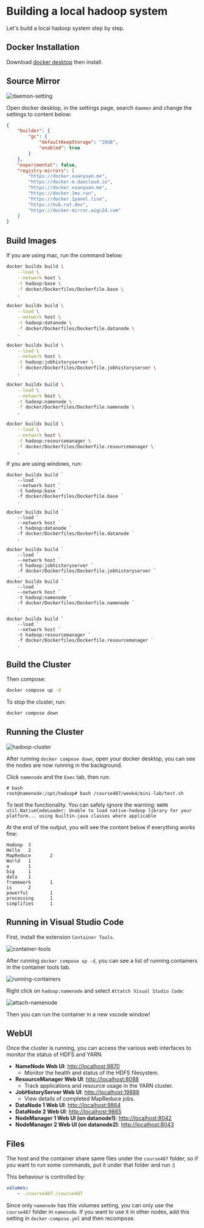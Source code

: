 # Building a local hadoop system

Let's build a local hadoop system step by step.

## Docker Installation

Download [docker desktop](https://www.docker.com/) then install.

## Source Mirror

![daemon-setting](./images/daemon.png)

Open docker desktop, in the settings page, search `daemon` and change the settings to content below:

```json
{
    "builder": {
        "gc": {
            "defaultKeepStorage": "20GB",
            "enabled": true
        }
    },
    "experimental": false,
    "registry-mirrors": [
        "https://docker.xuanyuan.me",
        "https://docker.m.daocloud.io",
        "https://docker.xuanyuan.me",
        "https://docker.1ms.run",
        "https://docker.1panel.live",
        "https://hub.rat.dev",
        "https://docker-mirror.aigc2d.com"
    ]
}
```

## Build Images

If you are using mac, run the command below:

```bash
docker buildx build \
    --load \
    --network host \
    -t hadoop:base \
    -f docker/Dockerfiles/Dockerfile.base \
    .

docker buildx build \
    --load \
    --network host \
    -t hadoop:datanode \
    -f docker/Dockerfiles/Dockerfile.datanode \
    .

docker buildx build \
    --load \
    --network host \
    -t hadoop:jobhistoryserver \
    -f docker/Dockerfiles/Dockerfile.jobhistoryserver \
    .

docker buildx build \
    --load \
    --network host \
    -t hadoop:namenode \
    -f docker/Dockerfiles/Dockerfile.namenode \
    .

docker buildx build \
    --load \
    --network host \
    -t hadoop:resourcemanager \
    -f docker/Dockerfiles/Dockerfile.resourcemanager \
    .
```

If you are using windows, run:

```pwsh
docker buildx build `
    --load `
    --network host `
    -t hadoop:base `
    -f docker/Dockerfiles/Dockerfile.base `
    .

docker buildx build `
    --load `
    --network host `
    -t hadoop:datanode `
    -f docker/Dockerfiles/Dockerfile.datanode `
    .

docker buildx build `
    --load `
    --network host `
    -t hadoop:jobhistoryserver `
    -f docker/Dockerfiles/Dockerfile.jobhistoryserver `
    .
docker buildx build `
    --load `
    --network host `
    -t hadoop:namenode `
    -f docker/Dockerfiles/Dockerfile.namenode `
    .

docker buildx build `
    --load `
    --network host `
    -t hadoop:resourcemanager `
    -f docker/Dockerfiles/Dockerfile.resourcemanager `
    .
```

## Build the Cluster

Then compose:

```bash
docker compose up -d
```

To stop the cluster, run:

```bash
docker compose down
```

## Running the Cluster

![hadoop-cluster](./images/hadoop-cluster.png)

After running `docker compose down`, open your docker desktop, you can see the nodes are now running in the background.

Click `namenode` and the `Exec` tab, then run:

```
# bash
root@namenode:/opt/hadoop# bash /course487/week4/mini-lab/test.sh
```

To test the functionality. You can safely ignore the warning: `WARN util.NativeCodeLoader: Unable to load native-hadoop library for your platform... using builtin-java classes where applicable`

At the end of the output, you will see the content below if everything works fine:

```
Hadoop  3
Hello   2
MapReduce       2
World   1
a       1
big     1
data    1
framework       1
is      2
powerful        1
processing      1
simplifies      1
```

## Running in Visual Studio Code

First, install the extension `Container Tools`.

![container-tools](./images/container-tools.png)

After running `docker compose up -d`, you can see a list of running containers in the container tools tab.

![running-containers](./images/running-containers.png)

Right click on `hadoop:namenode` and select `Attatch Visual Studio Code`:

![attach-namenode](./images/attach-namenode.png)

Then you can run the container in a new vscode window!

## WebUI

Once the cluster is running, you can access the various web interfaces to monitor the status of HDFS and YARN.

-   **NameNode Web UI**: [http://localhost:9870](http://localhost:9870)
    -   Monitor the health and status of the HDFS filesystem.
-   **ResourceManager Web UI**: [http://localhost:8088](http://localhost:8088)
    -   Track applications and resource usage in the YARN cluster.
-   **JobHistoryServer Web UI**: [http://localhost:19888](http://localhost:19888)
    -   View details of completed MapReduce jobs.
-   **DataNode 1 Web UI**: [http://localhost:9864](http://localhost:9864)
-   **DataNode 2 Web UI**: [http://localhost:9865](http://localhost:9865)
-   **NodeManager 1 Web UI (on datanode1)**: [http://localhost:8042](http://localhost:8042)
-   **NodeManager 2 Web UI (on datanode2)**: [http://localhost:8043](http://localhost:8043)

## Files

The host and the container share same files under the `course487` folder, so if you want to run some commands, put it under that folder and run :)

This behaviour is controlled by:

```yaml
volumes:
    - ./course487:/course487
```

Since only `namenode` has this volumes setting, you can only use the `course487` folder in `namenode`. If you want to use it in other nodes, add this setting in `docker-compose.yml` and then recompose.
